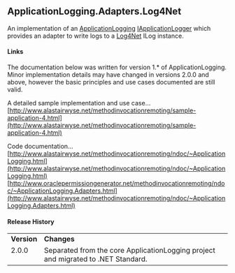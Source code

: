 ApplicationLogging.Adapters.Log4Net
---

An implementation of an [ApplicationLogging](https://github.com/alastairwyse/ApplicationLogging) [IApplicationLogger](https://github.com/alastairwyse/ApplicationLogging/blob/master/ApplicationLogging/IApplicationLogger.cs) which provides an adapter to write logs to a [Log4Net](https://logging.apache.org/log4net/) ILog instance.

#### Links
The documentation below was written for version 1.* of ApplicationLogging.  Minor implementation details may have changed in versions 2.0.0 and above, however the basic principles and use cases documented are still valid.

A detailed sample implementation and use case...<br />
[http://www.alastairwyse.net/methodinvocationremoting/sample-application-4.html](http://www.alastairwyse.net/methodinvocationremoting/sample-application-4.html)

Code documentation...<br />
[http://www.alastairwyse.net/methodinvocationremoting/ndoc/~ApplicationLogging.html](http://www.alastairwyse.net/methodinvocationremoting/ndoc/~ApplicationLogging.html)<br />
[http://www.oraclepermissiongenerator.net/methodinvocationremoting/ndoc/~ApplicationLogging.Adapters.html](http://www.alastairwyse.net/methodinvocationremoting/ndoc/~ApplicationLogging.Adapters.html)<br />

#### Release History

<table>
  <tr>
    <td><b>Version</b></td>
    <td><b>Changes</b></td>
  </tr>
  <tr>
    <td valign="top">2.0.0</td>
    <td>
      Separated from the core ApplicationLogging project and migrated to .NET Standard.
    </td>
  </tr>
</table>